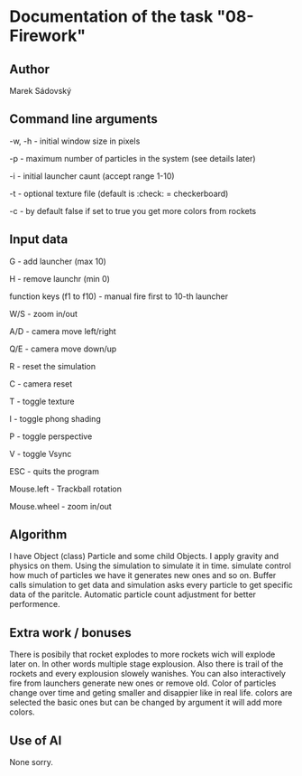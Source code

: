 # Documentation of the task "08-Firework"

## Author
Marek Sádovský

## Command line arguments
-w, -h - initial window size in pixels

-p - maximum number of particles in the system (see details later)

-i - initial launcher caunt (accept range 1-10)

-t - optional texture file (default is :check: = checkerboard)

-c - by default false if set to true you get more colors from rockets


## Input data
G - add launcher (max 10)

H - remove launchr (min 0)

function keys (f1 to f10) - manual fire first to 10-th launcher

W/S - zoom in/out

A/D - camera move left/right

Q/E - camera move down/up

R - reset the simulation

C - camera reset

T - toggle texture

I - toggle phong shading

P - toggle perspective

V - toggle Vsync

ESC - quits the program

Mouse.left - Trackball rotation

Mouse.wheel - zoom in/out

## Algorithm
I have Object (class) Particle and some child Objects. I apply gravity and physics on them. Using the simulation to simulate it in time.
simulate control how much of particles we have it generates new ones and so on. Buffer calls simulation to get data and simulation asks 
every particle to get specific data of the paritcle. Automatic particle count adjustment for better performence.


## Extra work / bonuses
There is posibily that rocket explodes to more rockets wich will explode later on. In other words multiple stage explousion. Also there is trail of the rockets and every explousion 
slowely wanishes. You can also interactively fire from launchers generate new ones or remove old. Color of particles change over time and geting smaller and disappier like in real life.
colors are selected the basic ones but can be changed by argument it will add more colors.

## Use of AI
None sorry.
